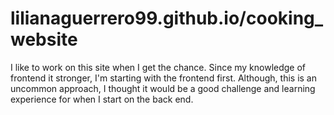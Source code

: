 # lilianaguerrero99.github.io/cooking_website

I like to work on this site when I get the chance. Since my knowledge of frontend it stronger, I'm starting with the frontend first. Although, this is an uncommon approach, I thought it would be a good challenge and learning experience for when I start on the back end.
